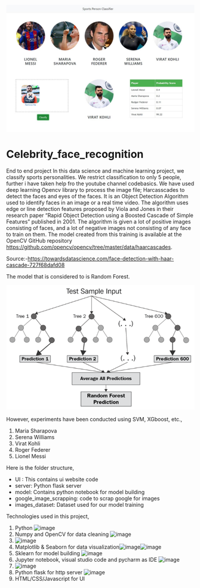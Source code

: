 ![](ui_snapshot.jpg)


# Celebrity_face_recognition

End to end project
In this data science and machine learning project, we classify sports personalities. We restrict classification to only 5 people, further i have taken help fro the youtube channel codebasics.
We have used deep learning Opencv library to process the image file;
Harcasscades to detect the faces and eyes of the faces.
It is an Object Detection Algorithm used to identify faces in an image or a real time video. The algorithm uses edge or line detection features proposed by Viola and Jones in their research paper “Rapid Object Detection using a Boosted Cascade of Simple Features” published in 2001. The algorithm is given a lot of positive images consisting of faces, and a lot of negative images not consisting of any face to train on them. The model created from this training is available at the OpenCV GitHub repository https://github.com/opencv/opencv/tree/master/data/haarcascades.

Source:-https://towardsdatascience.com/face-detection-with-haar-cascade-727f68dafd08

The model that is considered to is Random Forest.

![](random-forest.png)

However, experiments have been conducted using SVM, XGboost, etc., 
1) Maria Sharapova
2) Serena Williams
3) Virat Kohli
4) Roger Federer
5) Lionel Messi

Here is the folder structure,
* UI : This contains ui website code 
* server: Python flask server
* model: Contains python notebook for model building
* google_image_scrapping: code to scrap google for images
* images_dataset: Dataset used for our model training

Technologies used in this project,
1. Python ![image](https://img.shields.io/badge/Python-3776AB?style=for-the-badge&logo=python&logoColor=white)
2. Numpy and OpenCV for data cleaning ![image](https://img.shields.io/badge/numpy%20-%23013243.svg?&style=for-the-badge&logo=numpy&logoColor=white) 
3. ![image](https://img.shields.io/badge/OpenCV-27338e?style=for-the-badge&logo=OpenCV&logoColor=white)
4. Matplotlib & Seaborn for data visualization![image](https://img.shields.io/badge/Matplotlib-white?style=for-the-badge&logo=Matplotlib&logoColor=4EA94B)![image](https://img.shields.io/badge/Seaborn-white?style=for-the-badge&logo=Seaborn&logoColor=4EA94B)
5. Sklearn for model building ![image](https://img.shields.io/badge/scikit_learn-F7931E?style=for-the-badge&logo=scikit-learn&logoColor=white)
6. Jupyter notebook, visual studio code and pycharm as IDE ![image](https://img.shields.io/badge/Jupyter-F37626.svg?&style=for-the-badge&logo=Jupyter&logoColor=white)
7. ![image](https://img.shields.io/badge/Visual_Studio_Code-0078D4?style=for-the-badge&logo=visual%20studio%20code&logoColor=white)
8. Python flask for http server ![image](https://img.shields.io/badge/Flask-000000?style=for-the-badge&logo=flask&logoColor=white)
9. HTML/CSS/Javascript for UI
